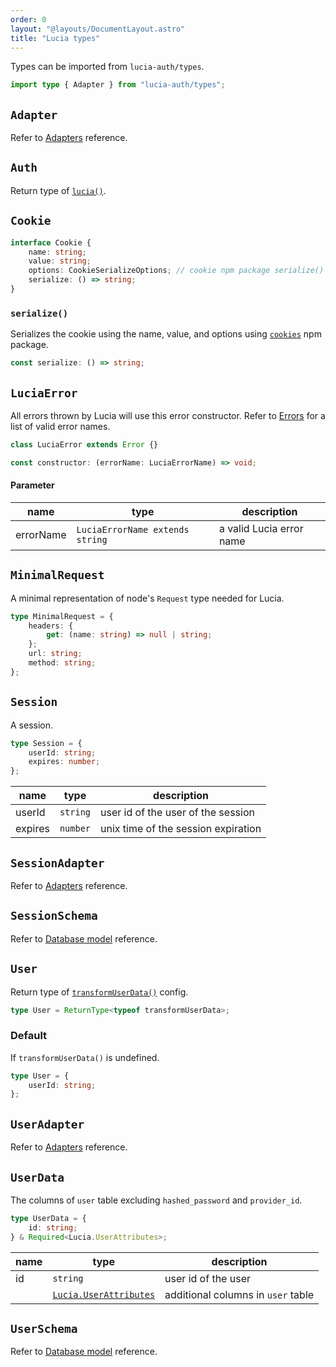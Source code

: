 ```yaml
---
order: 0
layout: "@layouts/DocumentLayout.astro"
title: "Lucia types"
---
```


Types can be imported from `lucia-auth/types`.

```ts
import type { Adapter } from "lucia-auth/types";
```

## `Adapter`

Refer to [Adapters](/reference/adapters/adapters) reference.

## `Auth`

Return type of [`lucia()`](/reference/api/server-api#lucia-default).

## `Cookie`

```ts
interface Cookie {
	name: string;
	value: string;
	options: CookieSerializeOptions; // cookie npm package serialize() options
	serialize: () => string;
}
```

### `serialize()`

Serializes the cookie using the name, value, and options using [`cookies`](https://www.npmjs.com/package/cookie) npm package.

```ts
const serialize: () => string;
```

## `LuciaError`

All errors thrown by Lucia will use this error constructor. Refer to [Errors](/reference/types/errors) for a list of valid error names.

```ts
class LuciaError extends Error {}
```

```ts
const constructor: (errorName: LuciaErrorName) => void;
```

#### Parameter

| name      | type                            | description              |
| --------- | ------------------------------- | ------------------------ |
| errorName | `LuciaErrorName extends string` | a valid Lucia error name |

## `MinimalRequest`

A minimal representation of node's `Request` type needed for Lucia.

```ts
type MinimalRequest = {
	headers: {
		get: (name: string) => null | string;
	};
	url: string;
	method: string;
};
```

## `Session`

A session.

```ts
type Session = {
	userId: string;
	expires: number;
};
```

| name    | type     | description                         |
| ------- | -------- | ----------------------------------- |
| userId  | `string` | user id of the user of the session  |
| expires | `number` | unix time of the session expiration |

## `SessionAdapter`

Refer to [Adapters](/reference/adapters/adapters) reference.

## `SessionSchema`

Refer to [Database model](/reference/adapters/database-model#schema-type-1) reference.

## `User`

Return type of [`transformUserData()`](/reference/configure/lucia-configurations#transformuserdata) config.

```ts
type User = ReturnType<typeof transformUserData>;
```

### Default

If `transformUserData()` is undefined.

```ts
type User = {
	userId: string;
};
```

## `UserAdapter`

Refer to [Adapters](/reference/adapters/adapters) reference.

## `UserData`

The columns of `user` table excluding `hashed_password` and `provider_id`.

```ts
type UserData = {
	id: string;
} & Required<Lucia.UserAttributes>;
```

| name | type                                                                      | description                        |
| ---- | ------------------------------------------------------------------------- | ---------------------------------- |
| id   | `string`                                                                  | user id of the user                |
|      | [`Lucia.UserAttributes`](/reference/types/lucia-namespace#userattributes) | additional columns in `user` table |

## `UserSchema`

Refer to [Database model](/reference/adapters/database-model#schema-type-1) reference.
